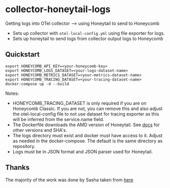 # collector-honeytail-logs
Getting logs into OTel collector --> using Honeytail to send to Honeycomb

- Sets up collector with `otel-local-config.yml` using file exporter for logs. 
- Sets up honeytail to send logs from collector output logs to Honeycomb

## Quickstart

```
export HONEYCOMB_API_KEY=<your-honeycomb-key>
export HONEYCOMB_LOGS_DATASET=<your-logs-dataset-name>
export HONEYCOMB_METRICS_DATASET=<your-metrics-dataset-name>
export HONEYCOMB_TRACING_DATASET=<your-tracing-dataset-name>
docker-compose up -d --build
```

Notes: 

- HONEYCOMB_TRACING_DATASET is only required if you are on Honeycomb Classic. If you are not, you can remove this and also adjust the otel-local-config file to not use dataset for tracing exporter as this will be inferred from the service.name field.  
- The Dockerfile downloads the AMD version of Honeytail.  See [docs](https://docs.honeycomb.io/getting-data-in/logs/honeytail/#installation) for other versions and SHA's.
- The logs directory must exist and docker must have access to it. Adjust as needed in the docker-compose. The default is the same directory as repository.
- Logs must be in JSON format and JSON parser used for Honeytail.

## Thanks  
The majority of the work was done by Sasha taken from [here](https://github.com/sgsharma/collector-honeytail-logs)